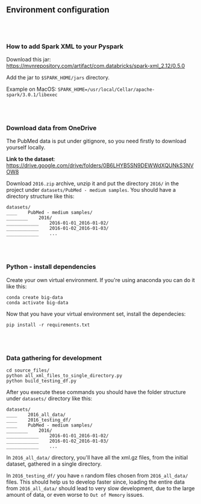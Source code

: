 ## Environment configuration

<br></br>

### How to add Spark XML to your Pyspark

Download this jar: https://mvnrepository.com/artifact/com.databricks/spark-xml_2.12/0.5.0

Add the jar to `$SPARK_HOME/jars` directory. 

Example on MacOS: `SPARK_HOME=/usr/local/Cellar/apache-spark/3.0.1/libexec`

<br></br>

### Download data from OneDrive

The PubMed data is put under gitignore, so you need firstly to download yourself locally.

**Link to the dataset**: https://drive.google.com/drive/folders/0B6LHYB5SN9DEWWdXQUNkS3NVOW8

Download `2016.zip` archive, unzip it and put the directory `2016/` in the project under `datasets/PubMed - medium samples`.
You should have a directory structure like this:

```
datasets/
____    PubMed - medium samples/
________    2016/
____________    2016-01-01_2016-01-02/
____________    2016-01-02_2016-01-03/
____________    ...
```

<br></br>

### Python - install dependencies

Create your own virtual environment. If you're using anaconda you can do it like this:
```
conda create big-data
conda activate big-data
```

Now that you have your virtual environment set, install the dependecies:
```
pip install -r requirements.txt
```

<br></br>

### Data gathering for development

```
cd source_files/
python all_xml_files_to_single_directory.py
python build_testing_df.py
```

After you execute these commands you should have the folder structure under `datasets/` directory like this:

```
datasets/
____    2016_all_data/
____    2016_testing_df/
____    PubMed - medium samples/
________    2016/
____________    2016-01-01_2016-01-02/
____________    2016-01-02_2016-01-03/
____________    ...
```

In `2016_all_data/` directory, you'll have all the xml.gz files, from the initial dataset, gathered in a single 
directory.

In `2016_testing_df/` you have `n` random files chosen from `2016_all_data/` files. This should help us to
develop faster since, loading the entire data from `2016_all_data/` should lead to very slow development, due to 
the large amount of data, or even worse to `Out of Memory` issues.
